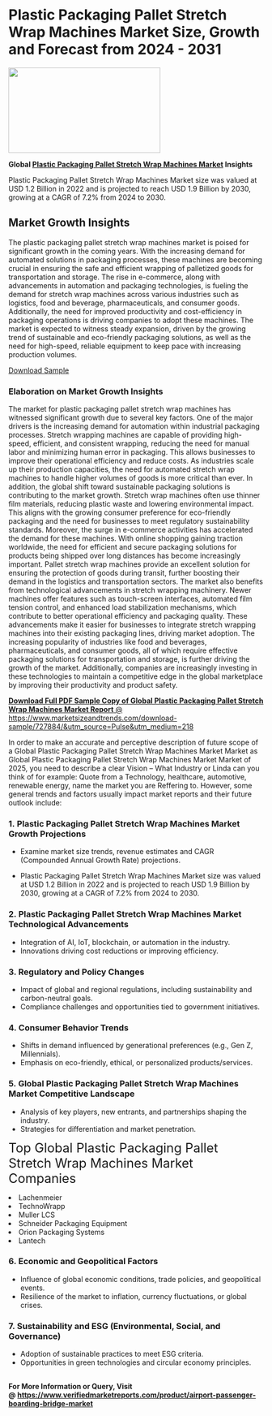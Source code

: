<H1>Plastic Packaging Pallet Stretch Wrap Machines Market Size, Growth and Forecast from 2024 - 2031</H1><img class="aligncenter size-medium wp-image-584254" src="https://thirdeyenews.in/wp-content/uploads/2024/09/Global-Market-Research-300x168.jpeg" alt="" width="300" height="168" /><p><strong>Global&nbsp;<a href="https://www.marketsizeandtrends.com/download-sample/727884/&amp;utm_source=Pulse&amp;utm_medium=218">Plastic Packaging Pallet Stretch Wrap Machines Market</a> Insights</strong></p><p>Plastic Packaging Pallet Stretch Wrap Machines Market size was valued at USD 1.2 Billion in 2022 and is projected to reach USD 1.9 Billion by 2030, growing at a CAGR of 7.2% from 2024 to 2030.</p><p><h2>Market Growth Insights</h2> The plastic packaging pallet stretch wrap machines market is poised for significant growth in the coming years. With the increasing demand for automated solutions in packaging processes, these machines are becoming crucial in ensuring the safe and efficient wrapping of palletized goods for transportation and storage. The rise in e-commerce, along with advancements in automation and packaging technologies, is fueling the demand for stretch wrap machines across various industries such as logistics, food and beverage, pharmaceuticals, and consumer goods. Additionally, the need for improved productivity and cost-efficiency in packaging operations is driving companies to adopt these machines. The market is expected to witness steady expansion, driven by the growing trend of sustainable and eco-friendly packaging solutions, as well as the need for high-speed, reliable equipment to keep pace with increasing production volumes. <p><a href="#">Download Sample</a></p> <h3>Elaboration on Market Growth Insights</h3> The market for plastic packaging pallet stretch wrap machines has witnessed significant growth due to several key factors. One of the major drivers is the increasing demand for automation within industrial packaging processes. Stretch wrapping machines are capable of providing high-speed, efficient, and consistent wrapping, reducing the need for manual labor and minimizing human error in packaging. This allows businesses to improve their operational efficiency and reduce costs. As industries scale up their production capacities, the need for automated stretch wrap machines to handle higher volumes of goods is more critical than ever. In addition, the global shift toward sustainable packaging solutions is contributing to the market growth. Stretch wrap machines often use thinner film materials, reducing plastic waste and lowering environmental impact. This aligns with the growing consumer preference for eco-friendly packaging and the need for businesses to meet regulatory sustainability standards. Moreover, the surge in e-commerce activities has accelerated the demand for these machines. With online shopping gaining traction worldwide, the need for efficient and secure packaging solutions for products being shipped over long distances has become increasingly important. Pallet stretch wrap machines provide an excellent solution for ensuring the protection of goods during transit, further boosting their demand in the logistics and transportation sectors. The market also benefits from technological advancements in stretch wrapping machinery. Newer machines offer features such as touch-screen interfaces, automated film tension control, and enhanced load stabilization mechanisms, which contribute to better operational efficiency and packaging quality. These advancements make it easier for businesses to integrate stretch wrapping machines into their existing packaging lines, driving market adoption. The increasing popularity of industries like food and beverages, pharmaceuticals, and consumer goods, all of which require effective packaging solutions for transportation and storage, is further driving the growth of the market. Additionally, companies are increasingly investing in these technologies to maintain a competitive edge in the global marketplace by improving their productivity and product safety. <p><a href="#"></p><p><span class=""><strong>Download Full PDF Sample Copy of Global Plastic Packaging Pallet Stretch Wrap Machines Market Report</strong> @ <a href="https://www.marketsizeandtrends.com/download-sample/727884/&amp;utm_source=Pulse&amp;utm_medium=218" target="_blank">https://www.marketsizeandtrends.com/download-sample/727884/&amp;utm_source=Pulse&amp;utm_medium=218</a></span></p><p>In order to make an accurate and perceptive description of future scope of a Global&nbsp;Plastic Packaging Pallet Stretch Wrap Machines Market Market as Global&nbsp;Plastic Packaging Pallet Stretch Wrap Machines Market Market of 2025, you need to describe a clear Vision &ndash; What Industry or Linda can you think of for example: Quote from a Technology, healthcare, automotive, renewable energy, name the market you are Reffering to. However, some general trends and factors usually impact market reports and their future outlook include:</p><h3>1.&nbsp;<strong>Plastic Packaging Pallet Stretch Wrap Machines Market Growth Projections</strong></h3><ul><li>Examine market size trends, revenue estimates and CAGR (Compounded Annual Growth Rate) projections.</li><li><p>Plastic Packaging Pallet Stretch Wrap Machines Market size was valued at USD 1.2 Billion in 2022 and is projected to reach USD 1.9 Billion by 2030, growing at a CAGR of 7.2% from 2024 to 2030.</p></li></ul><h3>2.&nbsp;<strong>Plastic Packaging Pallet Stretch Wrap Machines Market Technological Advancements</strong></h3><ul><li>Integration of AI, IoT, blockchain, or automation in the industry.</li><li>Innovations driving cost reductions or improving efficiency.</li></ul><h3>3.&nbsp;<strong>Regulatory and Policy Changes</strong></h3><ul><li>Impact of global and regional regulations, including sustainability and carbon-neutral goals.</li><li>Compliance challenges and opportunities tied to government initiatives.</li></ul><h3>4.&nbsp;<strong>Consumer Behavior Trends</strong></h3><ul><li>Shifts in demand influenced by generational preferences (e.g., Gen Z, Millennials).</li><li>Emphasis on eco-friendly, ethical, or personalized products/services.</li></ul><h3>5.&nbsp;<strong>Global Plastic Packaging Pallet Stretch Wrap Machines Market Competitive Landscape</strong></h3><ul><li>Analysis of key players, new entrants, and partnerships shaping the industry.</li><li>Strategies for differentiation and market penetration.</li></ul><p data-pm-slice="1 1 []"><span style="color: inherit; font-family: inherit; font-size: 25px;">Top Global Plastic Packaging Pallet Stretch Wrap Machines Market Companies</span></p><div class="" data-test-id=""><p><li>Lachenmeier</li><li> TechnoWrapp</li><li> Muller LCS</li><li> Schneider Packaging Equipment</li><li> Orion Packaging Systems</li><li> Lantech</li></p></div><h3>6.&nbsp;<strong>Economic and Geopolitical Factors</strong></h3><ul><li>Influence of global economic conditions, trade policies, and geopolitical events.</li><li>Resilience of the market to inflation, currency fluctuations, or global crises.</li></ul><h3>7.&nbsp;<strong>Sustainability and ESG (Environmental, Social, and Governance)</strong></h3><ul><li>Adoption of sustainable practices to meet ESG criteria.</li><li>Opportunities in green technologies and circular economy principles.</li></ul><h2><strong style="font-size: 14px;">For More Information or Query, Visit @&nbsp;</strong><a style="background-color: #ffffff; font-size: 14px;" href="https://www.marketsizeandtrends.com/report/plastic-packaging-pallet-stretch-wrap-machines-market/" target="_blank">https://www.verifiedmarketreports.com/product/airport-passenger-boarding-bridge-market</a></h2>

